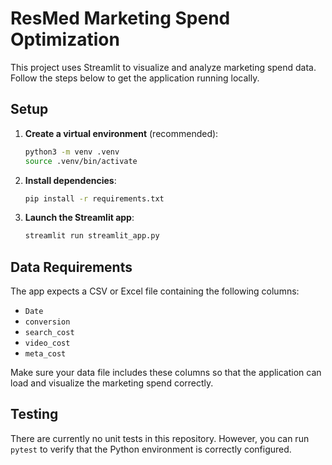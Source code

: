 

# ResMed Marketing Spend Optimization

This project uses Streamlit to visualize and analyze marketing spend data. Follow the steps below to get the application running locally.

## Setup

1. **Create a virtual environment** (recommended):

   ```bash
   python3 -m venv .venv
   source .venv/bin/activate
   ```

2. **Install dependencies**:

   ```bash
   pip install -r requirements.txt
   ```

3. **Launch the Streamlit app**:

   ```bash
   streamlit run streamlit_app.py
   ```

## Data Requirements

The app expects a CSV or Excel file containing the following columns:

- `Date`
- `conversion`
- `search_cost`
- `video_cost`
- `meta_cost`

Make sure your data file includes these columns so that the application can load and visualize the marketing spend correctly.

## Testing

There are currently no unit tests in this repository. However, you can run `pytest` to verify that the Python environment is correctly configured.
